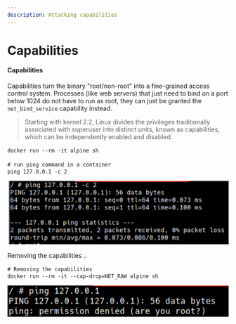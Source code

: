 ```yaml
---
description: Attacking capabilities
---
```


# Capabilities

#### Capabilities

Capabilities turn the binary "root/non-root" into a fine-grained access control system. Processes (like web servers) that just need to bind on a port below 1024 do not have to run as root, they can just be granted the `net_bind_service` capability instead.

> Starting with kernel 2.2, Linux divides the privileges traditionally associated with superuser into distinct units, known as capabilities, which can be independently enabled and disabled.

```
docker run --rm -it alpine sh

# run ping command in a container
ping 127.0.0.1 -c 2
```

![](../../../../.gitbook/assets/screen-shot-2019-11-24-at-2.35.45-pm.png)

Removing the capabilities ..

```
# Removing the capabilities
docker run --rm -it --cap-drop=NET_RAW alpine sh
```

![](../../../../.gitbook/assets/screen-shot-2019-11-24-at-2.36.00-pm.png)

